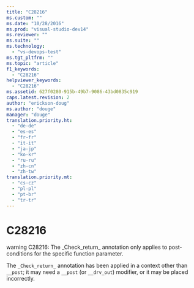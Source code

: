 ```yaml
---
title: "C28216"
ms.custom: ""
ms.date: "10/28/2016"
ms.prod: "visual-studio-dev14"
ms.reviewer: ""
ms.suite: ""
ms.technology: 
  - "vs-devops-test"
ms.tgt_pltfrm: ""
ms.topic: "article"
f1_keywords: 
  - "C28216"
helpviewer_keywords: 
  - "C28216"
ms.assetid: 627f0280-915b-49b7-9086-43bd0835c919
caps.latest.revision: 2
author: "erickson-doug"
ms.author: "douge"
manager: "douge"
translation.priority.ht: 
  - "de-de"
  - "es-es"
  - "fr-fr"
  - "it-it"
  - "ja-jp"
  - "ko-kr"
  - "ru-ru"
  - "zh-cn"
  - "zh-tw"
translation.priority.mt: 
  - "cs-cz"
  - "pl-pl"
  - "pt-br"
  - "tr-tr"
---
```

# C28216
warning C28216: The _Check_return\_ annotation only applies to post-conditions for the specific function parameter.  
  
 The `_Check_return_` annotation has been applied in a context other than `__post`; it may need a `__post` (or `__drv_out`) modifier, or it may be placed incorrectly.
